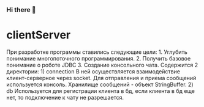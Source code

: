 ### Hi there 👋
<h1>clientServer</h1>
При разработке программы ставились следующие цели:
1. Углубить понимание многопоточного программирования.
2. Получить базовое понимание о роботе JDBC
3. Создание консольного чата.
Содержится 2 директории:
1) connection 
В ней осуществляется взаимодействие клиент-серверное через socket. Для отправления и приема сообщений используется консоль. Хранилище сообщений - объект StringBuffer.
2) db
Используется для регистрации клиента в бд, если клиента в бд еще нет, то подключение к чату не разрешается.





<!--
**litvinoval/litvinoval** is a ✨ _special_ ✨ repository because its `README.md` (this file) appears on your GitHub profile.

Here are some ideas to get you started:

- 🔭 I’m currently working on ...
- 🌱 I’m currently learning ...
- 👯 I’m looking to collaborate on ...
- 🤔 I’m looking for help with ...
- 💬 Ask me about ...
- 📫 How to reach me: ...
- 😄 Pronouns: ...
- ⚡ Fun fact: ...
-->
